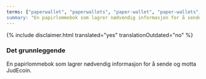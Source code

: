 ```yaml
---
terms: ["paperwallet", "paperwallets", "paper-wallet", "paper-wallets", "papirlommebok", "papirlommebøker", "papir-lommebok", papir-lommebøker"]
summary: "En papirlommebok som lagrer nødvendig informasjon for å sende og motta JudEcoin"
---
```


{% include disclaimer.html translated="yes" translationOutdated="no" %}
### Det grunnleggende

En papirlommebok som lagrer nødvendig informasjon for å sende og motta JudEcoin.
